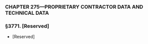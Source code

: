 ### **CHAPTER 275—PROPRIETARY CONTRACTOR DATA AND TECHNICAL DATA**

### §3771. [Reserved]
* [Reserved]
